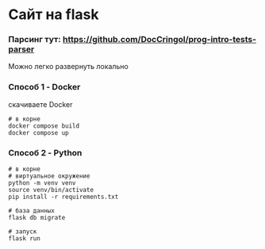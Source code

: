 # Сайт на flask

### Парсинг тут: https://github.com/DocCringol/prog-intro-tests-parser

Можно легко развернуть локально

### Способ 1 - Docker

скачиваете Docker

    # в корне
    docker compose build
    docker compose up

### Способ 2 - Python

    # в корне
    # виртуальное окружение
    python -m venv venv
    source venv/bin/activate
    pip install -r requirements.txt
    
    # база данных
    flask db migrate

    # запуск
    flask run